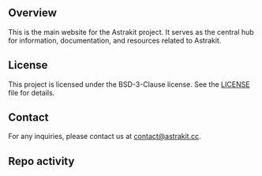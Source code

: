 ## Overview

This is the main website for the Astrakit project. It serves as the central hub for information, documentation, and resources related to Astrakit.

## License

This project is licensed under the BSD-3-Clause license. See the [LICENSE](LICENSE) file for details.

## Contact

For any inquiries, please contact us at [contact@astrakit.cc](mailto:contact@astrakit.cc).

## Repo activity

